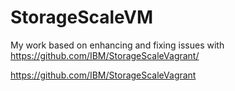 # StorageScaleVM
My work based on enhancing and fixing issues with https://github.com/IBM/StorageScaleVagrant/

https://github.com/IBM/StorageScaleVagrant
